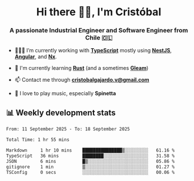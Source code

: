 <h1 align="center">Hi there ✌🏻, I'm Cristóbal</h1>
<h3 align="center">A passionate Industrial Engineer and Software Engineer from Chile 🇨🇱</h3>

- 🧑🏻‍💻 I’m currently working with **[TypeScript](https://www.typescriptlang.org)** mostly using **[NestJS](https://nestjs.com)**, **[Angular](https://angular.io)**, and **[Nx](https://nx.dev)**.

- 🌱 I'm currently learning **[Rust](https://www.rust-lang.org)** (and a sometimes **[Gleam](https://gleam.run/)**)

- 📫 Contact me through **cristobalgajardo.v@gmail.com**

- 🎸 I love to play music, especially **Spinetta**

## 📊 Weekly development stats

<!--START_SECTION:waka-->

```txt
From: 11 September 2025 - To: 18 September 2025

Total Time: 1 hr 55 mins

Markdown     1 hr 10 mins    ███████████████▒░░░░░░░░░   61.16 %
TypeScript   36 mins         ████████░░░░░░░░░░░░░░░░░   31.58 %
JSON         6 mins          █▒░░░░░░░░░░░░░░░░░░░░░░░   05.86 %
gitignore    1 min           ▒░░░░░░░░░░░░░░░░░░░░░░░░   01.27 %
TSConfig     0 secs          ░░░░░░░░░░░░░░░░░░░░░░░░░   00.06 %
```

<!--END_SECTION:waka-->
